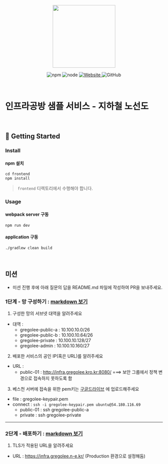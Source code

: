 <p align="center">
    <img width="200px;" src="https://raw.githubusercontent.com/woowacourse/atdd-subway-admin-frontend/master/images/main_logo.png"/>
</p>
<p align="center">
  <img alt="npm" src="https://img.shields.io/badge/npm-%3E%3D%205.5.0-blue">
  <img alt="node" src="https://img.shields.io/badge/node-%3E%3D%209.3.0-blue">
  <a href="https://edu.nextstep.camp/c/R89PYi5H" alt="nextstep atdd">
    <img alt="Website" src="https://img.shields.io/website?url=https%3A%2F%2Fedu.nextstep.camp%2Fc%2FR89PYi5H">
  </a>
  <img alt="GitHub" src="https://img.shields.io/github/license/next-step/atdd-subway-service">
</p>

<br>

# 인프라공방 샘플 서비스 - 지하철 노선도

<br>

## 🚀 Getting Started

### Install
#### npm 설치
```
cd frontend
npm install
```
> `frontend` 디렉토리에서 수행해야 합니다.

### Usage
#### webpack server 구동
```
npm run dev
```
#### application 구동
```
./gradlew clean build
```
<br>

## 미션

* 미션 진행 후에 아래 질문의 답을 README.md 파일에 작성하여 PR을 보내주세요.

### 1단계 - 망 구성하기 : [markdown 보기](./markdown/step01.md)

1. 구성한 망의 서브넷 대역을 알려주세요
- 대역 : 
    - gregolee-public-a : 10.100.10.0/26
    - gregolee-public-b : 10.100.10.64/26
    - gregolee-private : 10.100.10.128/27
    - gregolee-admin : 10.100.10.160/27

2. 배포한 서비스의 공인 IP(혹은 URL)를 알려주세요

- URL : 
    - public-01 : http://infra.gregolee.kro.kr:8080/ ===> 보안 그룹에서 정책 변경으로 접속하지 못하도록 함

3. 베스천 서버에 접속을 위한 pem키는 [구글드라이브](https://drive.google.com/drive/folders/1dZiCUwNeH1LMglp8dyTqqsL1b2yBnzd1?usp=sharing) 에 업로드해주세요

- file : gregolee-keypair.pem
- connect : `ssh -i gregolee-keypair.pem ubuntu@54.180.116.69`
    - public-01 : ssh gregolee-public-a
    - private : ssh gregolee-private

---

### 2단계 - 배포하기 : [markdown 보기](./markdown/step02.md)
1. TLS가 적용된 URL을 알려주세요

- URL : https://infra.gregolee.n-e.kr/ (Production 환경으로 설정해둠)

